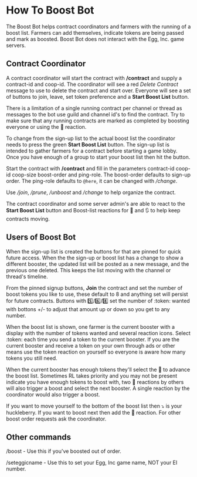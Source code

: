 # How To Boost Bot

The Boost Bot helps contract coordinators and farmers with the running of a boost list. Farmers can add themselves, indicate tokens are being passed and mark as boosted. Boost Bot does not interact with the Egg, Inc. game servers.

## Contract Coordinator

A contract coordinator will start the contract with **/contract** and supply a contract-id and coop-id.
The coordinator will see a red *Delete Contract* message to use to delete the contract and start over.
Everyone will see a set of buttons to join, leave, set token preference and a **Start Boost List** button.

There is a limitation of a single running contract per channel or thread as messages to the bot use guild and channel id's to find the contract. Try to make sure that any running contracts are marked as completed by boosting everyone or using the 🏁 reaction.

To change from the sign-up list to the actual boost list the coordinator needs to press the green **Start Boost List** button. The sign-up list is intended to gather farmers for a contract before starting a game lobby. Once you have enough of a group to start your boost list then hit the button.

Start the contract with **/contract** and fill in the parameters contract-id coop-id coop-size boost-order and ping-role. The boost-order defaults to sign-up order. The ping-role defaults to `@here`, it can be changed with */change*.

Use */join*, */prune*, */unboost* and */change* to help organize the contract.

The contract coordinator and some server admin's are able to react to the **Start Boost List** button and Boost-list reactions for :rocket: and 🔃 to help keep contracts moving.

## Users of Boost Bot

When the sign-up list is created the buttons for that are pinned for quick future access. When the the sign-up or boost list has a change to show a different booster, the updated list will be posted as a new message, and the previous one deleted. This keeps the list moving with the channel or thread's timeline.

From the pinned signup buttons, **Join** the contract and set the number of boost tokens you like to use, these default to 8 and anything set will persist for future contracts. Buttons with 5️⃣/6️⃣/8️⃣ set the number of :token: wanted with bottons +/- to adjust that amount up or down so you get to any number.

When the boost list is shown, one farmer is the current booster with a display with the number of tokens wanted and several reaction icons. Select :token: each time you send a token to the current booster. If you are the current booster and receive a token on your own through ads or other means use the token reaction on yourself so everyone is aware how many tokens you still need.

When the current booster has enough tokens they'll select the :rocket: to advance the boost list. Sometimes RL takes priority and you may not be present indicate you have enough tokens to boost with, two :rocket: reactions by others will also trigger a boost and select the next booster. A single reaction by the coordinator would also trigger a boost.

If you want to move yourself to the bottom of the boost list then ⤵️ is your huckleberry. If you want to boost next then add the :toilet: reaction. For other boost order requests ask the coordinator.

## Other commands
/boost - Use this if you've boosted out of order.

/seteggicname - Use this to set your Egg, Inc game name, NOT your EI number.
